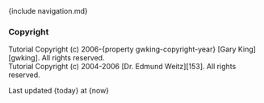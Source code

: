 <div id="footer">
{include navigation.md}

### Copyright

Tutorial Copyright (c) 2006-{property gwking-copyright-year} [Gary King][gwking]. All rights reserved. 
<br>
Tutorial Copyright (c) 2004-2006 [Dr. Edmund Weitz][153]. All rights reserved.   
<div id="timestamp">Last updated {today} at {now}</div>
</div>
